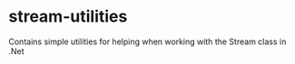 # stream-utilities
Contains simple utilities for helping when working with the Stream class in .Net
